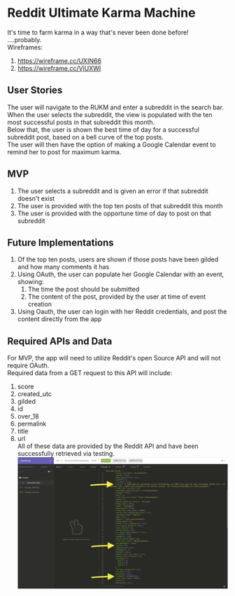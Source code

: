 # Reddit Ultimate Karma Machine

It's time to farm karma in a way that's never been done before!\
....probably.\
Wireframes:
  1. https://wireframe.cc/UXIN66
  2. https://wireframe.cc/VjUXWI
## User Stories
The user will navigate to the RUKM and enter a subreddit in the search bar.\
When the user selects the subreddit, the view is populated with the ten most successful posts in that subreddit this month.\
Below that, the user is shown the best time of day for a successful subreddit post, based on a bell curve of the top posts.\
The user will then have the option of making a Google Calendar event to remind her to post for maximum karma.

## MVP
1. The user selects a subreddit and is given an error if that subreddit doesn't exist
2. The user is provided with the top ten posts of that subreddit this month
3. The user is provided with the opportune time of day to post on that subreddit

## Future Implementations
1. Of the top ten posts, users are shown if those posts have been gilded and how many comments it has
2. Using OAuth, the user can populate her Google Calendar with an event, showing:
    1. The time the post should be submitted
    2. The content of the post, provided by the user at time of event creation
3. Using Oauth, the user can login with her Reddit credentials, and post the content directly from the app

## Required APIs and Data
For MVP, the app will need to utilize Reddit's open Source API and will not require OAuth.\
Required data from a GET request to this API will include:
  1. score
  2. created_utc
  3. gilded
  4. id
  5. over_18
  6. permalink
  7. title
  8. url\
All of these data are provided by the Reddit API and have been successfully retrieved via testing.\
![Image of api-test](./public/api-test.png)
